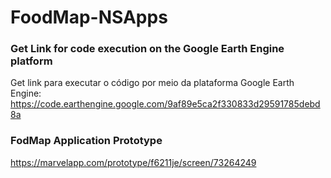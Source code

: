 # FoodMap-NSApps

### Get Link for code execution on the Google Earth Engine platform
Get link para executar o código por meio da plataforma Google Earth Engine: https://code.earthengine.google.com/9af89e5ca2f330833d29591785debd8a


### FodMap Application Prototype
https://marvelapp.com/prototype/f6211je/screen/73264249
